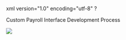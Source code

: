 xml version="1.0" encoding="utf-8" ?





Custom Payroll Interface Development Process




![](/img/dstCustomInterfaceReview_Design_big.png)